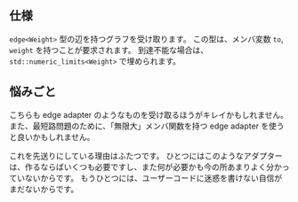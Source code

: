## 仕様

`edge<Weight>` 型の辺を持つグラフを受け取ります。
この型は、メンバ変数 `to`, `weight` を持つことが要求されます。
到達不能な場合は、`std::numeric_limits<Weight>` で埋められます。


## 悩みごと

こちらも edge adapter のようなものを受け取るほうがキレイかもしれません。
また、最短路問題のために、「無限大」メンバ関数を持つ edge adapter を使うと良いかもしれません。

これを先送りにしている理由はふたつです。
ひとつにはこのようなアダプターは、作るならばいくつも必要ですし、また何が必要かも今の所あまりよく分かっていないからです。
もうひとつには、ユーザーコードに迷惑を書けない自信がまだないからです。


